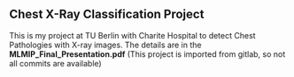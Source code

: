 ## Chest X-Ray Classification Project
This is my project at TU Berlin with Charite Hospital to detect Chest Pathologies with X-ray images. 
The details are in the **MLMIP_Final_Presentation.pdf**
(This project is imported from gitlab, so not all commits are available)
